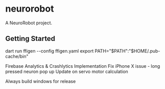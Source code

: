 # neurorobot

A NeuroRobot project.

## Getting Started

dart run ffigen --config ffigen.yaml
export PATH="$PATH":"$HOME/.pub-cache/bin"



Firebase Analytics & Crashlytics Implementation
Fix iPhone X issue - long pressed neuron pop up
Update on servo motor calculation

Always build windows for release
